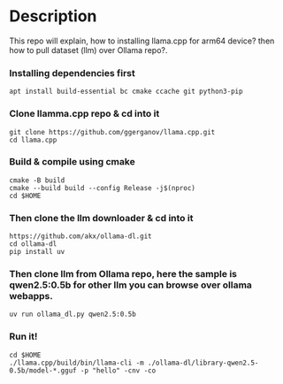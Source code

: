 # Description
This repo will explain, how to installing llama.cpp for arm64 device? then how to pull dataset (llm) over Ollama repo?.

### Installing dependencies first
```
apt install build-essential bc cmake ccache git python3-pip
```
### Clone llamma.cpp repo & cd into it
```
git clone https://github.com/ggerganov/llama.cpp.git
cd llama.cpp
```
### Build & compile using cmake
```
cmake -B build
cmake --build build --config Release -j$(nproc)
cd $HOME
```
### Then clone the llm downloader & cd into it
```
https://github.com/akx/ollama-dl.git
cd ollama-dl
pip install uv
```
### Then clone llm from Ollama repo, here the sample is qwen2.5:0.5b for other llm you can browse over ollama webapps.
```
uv run ollama_dl.py qwen2.5:0.5b
```
### Run it!
```
cd $HOME
./llama.cpp/build/bin/llama-cli -m ./ollama-dl/library-qwen2.5-0.5b/model-*.gguf -p "hello" -cnv -co
```

